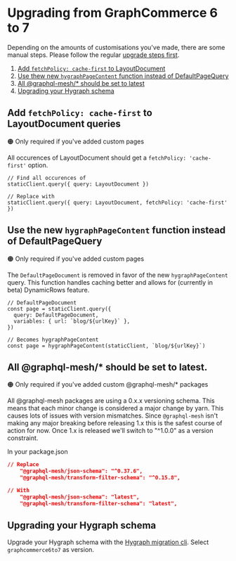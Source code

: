 # Upgrading from GraphCommerce 6 to 7

Depending on the amounts of customisations you've made, there are some manual
steps. Please follow the regular [upgrade steps first](./readme.md).

1. [Add `fetchPolicy: cache-first` to LayoutDocument](#add-cache-first-fetchpolicy-to-layoutdocument)
2. [Use thew new `hygraphPageContent` function instead of DefaultPageQuery](#use-the-new-hygraphpagecontent-function-instead-of-defaultpagequery)
3. [All @graphql-mesh/\* should be set to latest](#all-graphql-mesh-should-be-set-to-latest)
4. [Upgrading your Hygraph schema](#upgrading-your-hygraph-schema)

## Add `fetchPolicy: cache-first` to LayoutDocument queries

🟠 Only required if you've added custom pages

All occurences of LayoutDocument should get a `fetchPolicy: 'cache-first'`
option.

```tsx
// Find all occurences of
staticClient.query({ query: LayoutDocument })

// Replace with
staticClient.query({ query: LayoutDocument, fetchPolicy: 'cache-first' })
```

## Use the new `hygraphPageContent` function instead of DefaultPageQuery

🟠 Only required if you've added custom pages

The `DefaultPageDocument` is removed in favor of the new `hygraphPageContent`
query. This function handles caching better and allows for (currently in beta)
DynamicRows feature.

```tsx
// DefaultPageDocument
const page = staticClient.query({
  query: DefaultPageDocument,
  variables: { url: `blog/${urlKey}` },
})

// Becomes hygraphPageContent
const page = hygraphPageContent(staticClient, `blog/${urlKey}`)
```

## All @graphql-mesh/\* should be set to latest.

🟠 Only required if you've added custom @graphql-mesh/\* packages

All @graphql-mesh packages are using a 0.x.x versioning schema. This means that
each minor change is considered a major change by yarn. This causes lots of
issues with version mismatches. Since `@graphql-mesh` isn't making any major
breaking before releasing 1.x this is the safest course of action for now. Once
1.x is released we'll switch to "^1.0.0" as a version constraint.

In your package.json

```json
// Replace
    "@graphql-mesh/json-schema": "^0.37.6",
    "@graphql-mesh/transform-filter-schema": "^0.15.8",

// With
    "@graphql-mesh/json-schema": "latest",
    "@graphql-mesh/transform-filter-schema": "latest",
```

## Upgrading your Hygraph schema

Upgrade your Hygraph schema with the [Hygraph migration cli](../hygraph/cli.md).
Select `graphcommerce6to7` as version.
